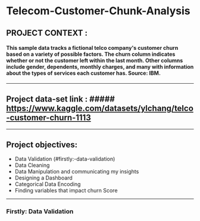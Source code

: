 # Telecom-Customer-Chunk-Analysis

## PROJECT CONTEXT :
#### This sample data tracks a fictional telco company's customer churn based on a variety of possible factors. The churn column indicates whether or not the customer left within the last month. Other columns include gender, dependents, monthly charges, and many with information about the types of services each customer has. Source: IBM.
-------------------------------------------------
## Project data-set link : ##### https://www.kaggle.com/datasets/ylchang/telco-customer-churn-1113
-------------------------------------------------
## Project objectives:
- Data Validation (#firstly:-data-validation)
- Data Cleaning
- Data Manipulation and communicating my insights
- Designing a Dashboard
- Categorical Data Encoding
- Finding variables that impact churn Score
----------------------------------------------------------------------------
### Firstly: Data Validation
